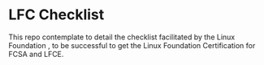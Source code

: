 # LFC Checklist
This repo contemplate to detail the checklist facilitated by the Linux Foundation ,  to be successful to get the  Linux Foundation Certification for FCSA and LFCE.
